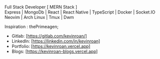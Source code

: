 Full Stack Developer [ MERN Stack ] <br/>
Express | MongoDb | React | React Native | TypeScript | Docker | Socket.IO </br>
Neovim | Arch Linux | Tmux | Dwm </br>

Inspiration : thePrimeagen;

- Gitlab: [https://gitlab.com/kevinroan/] 
- LinkedIn: [https://linkedin.com/in/kevinroan]
- Portfolio: [https://kevinroan.vercel.app]
- Blogs: [https://kevinroan-blogs.vercel.app]
